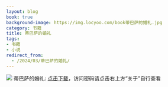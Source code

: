 ```yaml
---
layout: blog
book: true
background-image: https://img.locyoo.com/book蒂巴萨的婚礼.jpg
category: 书籍
title: 蒂巴萨的婚礼
tags:
- 书籍
- 小说
redirect_from:
  - /2024/03/蒂巴萨的婚礼/
---
```

![](https://img.locyoo.com/book蒂巴萨的婚礼.jpg)
蒂巴萨的婚礼: <a name = "ref1" href="https://url18.ctfile.com/f/50983618-1060770424-d4a0b7?p=3619">点击下载</a>，访问密码请点击右上方“关于”自行查看